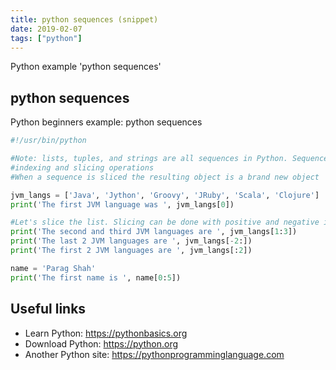 ```yaml
---
title: python sequences (snippet)
date: 2019-02-07
tags: ["python"]
---
```

Python example 'python sequences'


## python sequences

Python beginners example: python sequences

```python
#!/usr/bin/python

#Note: lists, tuples, and strings are all sequences in Python. Sequences allow 
#indexing and slicing operations
#When a sequence is sliced the resulting object is a brand new object

jvm_langs = ['Java', 'Jython', 'Groovy', 'JRuby', 'Scala', 'Clojure']
print('The first JVM language was ', jvm_langs[0])

#Let's slice the list. Slicing can be done with positive and negative indexes
print('The second and third JVM languages are ', jvm_langs[1:3])
print('The last 2 JVM languages are ', jvm_langs[-2:])
print('The first 2 JVM languages are ', jvm_langs[:2])

name = 'Parag Shah'
print('The first name is ', name[0:5])


```

## Useful links

- Learn Python: https://pythonbasics.org
- Download Python: https://python.org
- Another Python site: https://pythonprogramminglanguage.com
